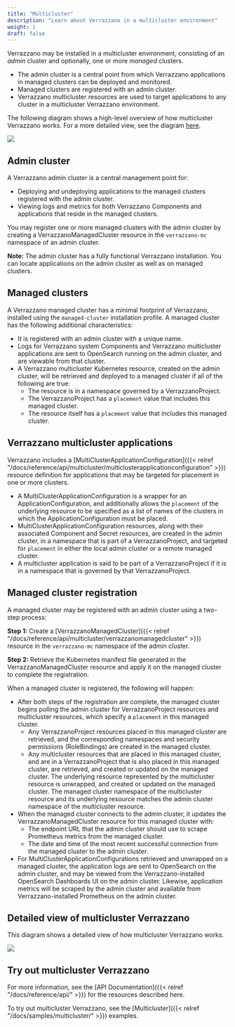 ```yaml
---
title: "Multicluster"
description: "Learn about Verrazzano in a multicluster environment"
weight: 1
draft: false
---
```


Verrazzano may be installed in a multicluster environment, consisting of an _admin_ cluster and optionally, one or more
_managed_ clusters.
- The admin cluster is a central point from which Verrazzano applications in managed clusters can be deployed and monitored.
- Managed clusters are registered with an admin cluster.
- Verrazzano multicluster resources are used to target applications to any cluster in a multicluster Verrazzano environment.

The following diagram shows a high-level overview of how multicluster Verrazzano works. For a more
detailed view, see the diagram [here](#detailed-view-of-multicluster-verrazzano).

![](/docs/images/multicluster/MCConceptsHighLevel.png)

## Admin cluster
A Verrazzano admin cluster is a central management point for:
- Deploying and undeploying applications to the managed clusters registered with the admin cluster.
- Viewing logs and metrics for both Verrazzano Components and applications that reside in the managed clusters.

You may register one or more managed clusters with the admin cluster by creating a VerrazzanoManagedCluster
resource in the `verrazzano-mc` namespace of an admin cluster.

**Note:** The admin cluster has a fully functional Verrazzano installation. You can locate applications on the admin
cluster as well as on managed clusters.

## Managed clusters
A Verrazzano managed cluster has a minimal footprint of Verrazzano, installed using the `managed-cluster`
installation profile. A managed cluster has the following additional characteristics:
- It is registered with an admin cluster with a unique name.
- Logs for Verrazzano system Components and Verrazzano multicluster applications are sent to
  OpenSearch running on the admin cluster, and are viewable from that cluster.
- A Verrazzano multicluster Kubernetes resource, created on the admin cluster, will be retrieved and deployed to a
  managed cluster if all of the following are true:
    - The resource is in a namespace governed by a VerrazzanoProject.
    - The VerrazzanoProject has a `placement` value that includes this managed cluster.
    - The resource itself has a `placement` value that includes this managed cluster.

## Verrazzano multicluster applications
Verrazzano includes a [MultiClusterApplicationConfiguration]({{< relref "/docs/reference/api/multicluster/multiclusterapplicationconfiguration" >}})
resource definition for applications that may be targeted for placement in one or more clusters. 

- A MultiClusterApplicationConfiguration is a wrapper for an ApplicationConfiguration, and additionally allows the
  `placement` of the underlying resource to be specified as a list of names of the clusters in which the
  ApplicationConfiguration must be placed.
- MultiClusterApplicationConfiguration resources, along with their associated Component and Secret resources, are
  created in the admin cluster, in a namespace that is part of a VerrazzanoProject, and targeted for `placement`
  in either the local admin cluster or a remote managed cluster.
- A multicluster application is said to be part of a VerrazzanoProject if it is in a namespace that is governed
  by that VerrazzanoProject.

## Managed cluster registration
A managed cluster may be registered with an admin cluster using a two-step process:

**Step 1:** Create a [VerrazzanoManagedCluster]({{< relref "/docs/reference/api/multicluster/verrazzanomanagedcluster" >}}) resource in the `verrazzano-mc` namespace of the admin cluster.

**Step 2:** Retrieve the Kubernetes manifest file generated in the VerrazzanoManagedCluster resource and apply it on
the managed cluster to complete the registration.

When a managed cluster is registered, the following will happen:

- After both steps of the registration are complete, the managed cluster begins polling the admin cluster for
  VerrazzanoProject resources and multicluster resources, which specify a `placement` in this managed cluster.
    -  Any VerrazzanoProject resources placed in this managed cluster are retrieved, and the corresponding namespaces
       and security permissions (RoleBindings) are created in the managed cluster.
    - Any multicluster resources that are placed in this managed cluster, and are in a VerrazzanoProject that is
      also placed in this managed cluster, are retrieved, and created or updated on the managed cluster. The
      underlying resource represented by the multicluster resource is unwrapped, and created or updated on the managed
      cluster. The managed cluster namespace of the multicluster resource and its underlying resource matches
      the admin cluster namespace of the multicluster resource.
- When the managed cluster connects to the admin cluster, it updates the VerrazzanoManagedCluster resource for this
  managed cluster with:
  - The endpoint URL that the admin cluster should use to scrape Prometheus metrics from the managed cluster.
  - The date and time of the most recent successful connection from the managed cluster to the admin cluster.
- For MultiClusterApplicationConfigurations retrieved and unwrapped on a managed cluster, the application logs are
  sent to OpenSearch on the admin cluster, and may be viewed from the Verrazzano-installed OpenSearch Dashboards UI on the
  admin cluster. Likewise, application metrics will be scraped by the admin cluster and available from
  Verrazzano-installed Prometheus on the admin cluster.

## Detailed view of multicluster Verrazzano

This diagram shows a detailed view of how multicluster Verrazzano works.

![](/docs/images/multicluster/MCConcepts.png)

## Try out multicluster Verrazzano

For more information, see the [API Documentation]({{< relref "/docs/reference/api/" >}}) for the resources described here.

To try out multicluster Verrazzano, see the [Multicluster]({{< relref "/docs/samples/multicluster/" >}}) examples.
